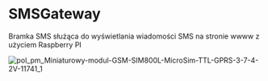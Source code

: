 # SMSGateway
Bramka SMS służąca do wyświetlania wiadomości SMS na stronie wwww z użyciem Raspberry PI


![pol_pm_Miniaturowy-modul-GSM-SIM800L-MicroSim-TTL-GPRS-3-7-4-2V-11741_1](https://user-images.githubusercontent.com/17962241/168175874-df096f65-bb62-4700-a094-928223b65f3b.jpg)
